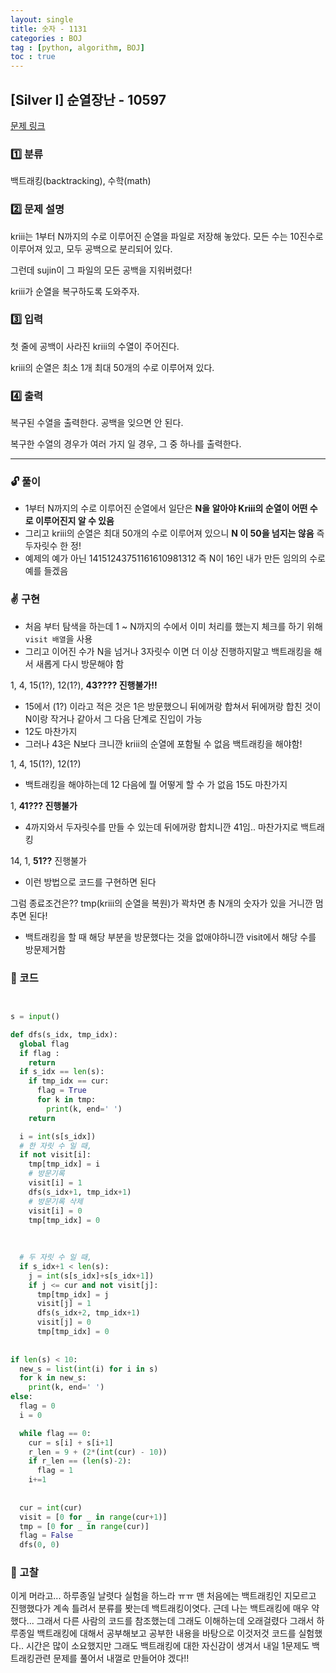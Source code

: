 ```yaml
---
layout: single
title: 숫자 - 1131
categories : BOJ
tag : [python, algorithm, BOJ]
toc : true
---
```


## [Silver I] 순열장난 - 10597 

[문제 링크](https://www.acmicpc.net/problem/10597) 


### 1️⃣ 분류

백트래킹(backtracking), 수학(math)

### 2️⃣ 문제 설명

<p>kriii는 1부터 N까지의 수로 이루어진 순열을 파일로 저장해 놓았다. 모든 수는 10진수로 이루어져 있고, 모두 공백으로 분리되어 있다.</p>

<p>그런데 sujin이 그 파일의 모든 공백을 지워버렸다!</p>

<p>kriii가 순열을 복구하도록 도와주자.</p>

### 3️⃣ 입력 

 <p>첫 줄에 공백이 사라진 kriii의 수열이 주어진다.</p>

<p>kriii의 순열은 최소 1개 최대 50개의 수로 이루어져 있다.</p>

### 4️⃣ 출력 

 <p>복구된 수열을 출력한다. 공백을 잊으면 안 된다.</p>

<p>복구한 수열의 경우가 여러 가지 일 경우, 그 중 하나를 출력한다.</p>

<hr>

### 🔓 풀이

- 1부터 N까지의 수로 이루어진 순열에서 일단은 **N을 알아야 Kriii의 순열이 어떤 수로 이루어진지 알 수 있음**
- 그리고 kriii의 순열은 최대 50개의 수로 이루어져 있으니 **N 이 50을 넘지는 않음** 즉 두자릿수 한 정!
- 예제의 예가 아닌 
  14151243751161610981312
  즉 N이 16인 내가 만든 임의의 수로 예를 들겠음

### ✌ 구현

- 처음 부터 탐색을 하는데 1 ~ N까지의 수에서 이미 처리를 했는지 체크를 하기 위해 `visit 배열`을 사용
- 그리고 이어진 수가 N을 넘거나 3자릿수 이면 더 이상 진행하지말고 백트래킹을 해서 새롭게 다시 방문해야 함

1, 4, 15(1?), 12(1?), **43???? 진행불가!!**

- 15에서 (1?) 이라고 적은 것은 1은 방문했으니 뒤에꺼랑 합쳐서 뒤에꺼랑 합친 것이 N이랑 작거나 같아서 그 다음 단계로 진입이 가능
- 12도 마찬가지
- 그러나 43은 N보다 크니깐 kriii의 순열에 포함될 수 없음 백트래킹을 해야함!

1, 4, 15(1?), 12(1?)

- 백트래킹을 해야하는데 12 다음에 뭘 어떻게 할 수 가 없음 15도 마찬가지

1, **41??? 진행불가**

- 4까지와서 두자릿수를 만들 수 있는데 뒤에꺼랑 합치니깐 41임.. 마찬가지로 백트래킹

14, 1, **51??** 진행불가
- 이런 방법으로 코드를 구현하면 된다

그럼 종료조건은??
tmp(kriii의 순열을 복원)가 꽉차면 총 N개의 숫자가 있을 거니깐 멈추면 된다!

+ 백트래킹을 할 때 해당 부분을 방문했다는 것을 없애야하니깐 visit에서 해당 수를 방문제거함

### 📃 코드

```python


s = input()

def dfs(s_idx, tmp_idx):
  global flag
  if flag :
    return
  if s_idx == len(s):
    if tmp_idx == cur:
      flag = True
      for k in tmp:
        print(k, end=' ')
    return

  i = int(s[s_idx])
  # 한 자릿 수 일 때,
  if not visit[i]:
    tmp[tmp_idx] = i
    # 방문기록 
    visit[i] = 1
    dfs(s_idx+1, tmp_idx+1)
    # 방문기록 삭제
    visit[i] = 0
    tmp[tmp_idx] = 0
    
  
  
  # 두 자릿 수 일 때,
  if s_idx+1 < len(s):
    j = int(s[s_idx]+s[s_idx+1])
    if j <= cur and not visit[j]:
      tmp[tmp_idx] = j
      visit[j] = 1
      dfs(s_idx+2, tmp_idx+1)
      visit[j] = 0
      tmp[tmp_idx] = 0
      
  
if len(s) < 10:
  new_s = list(int(i) for i in s)
  for k in new_s:
    print(k, end=' ')
else:
  flag = 0
  i = 0

  while flag == 0:
    cur = s[i] + s[i+1]
    r_len = 9 + (2*(int(cur) - 10))
    if r_len == (len(s)-2):
      flag = 1
    i+=1
  
  
  cur = int(cur)
  visit = [0 for _ in range(cur+1)]
  tmp = [0 for _ in range(cur)]
  flag = False
  dfs(0, 0)

```

### 🤣 고찰
이게 머라고... 하루종일 날렷다 실험을 하느라 ㅠㅠ
맨 처음에는 백트래킹인 지모르고 진행했다가 계속 틀려서 분류를 봣는데 백트래킹이엿다. 근데 나는 백트래킹에 매우 약했다... 그래서 다른 사람의 코드를 참조했는데 그래도 이해하는데 오래걸렸다 그래서 하루종일 백트래킹에 대해서 공부해보고 공부한 내용을 바탕으로 이것저것 코드를 실험했다.. 시간은 많이 소요했지만 그래도 백트래킹에 대한 자신감이 생겨서 내일 1문제도 백트래킹관련 문제를 풀어서 내껄로 만들어야 겠다!!
